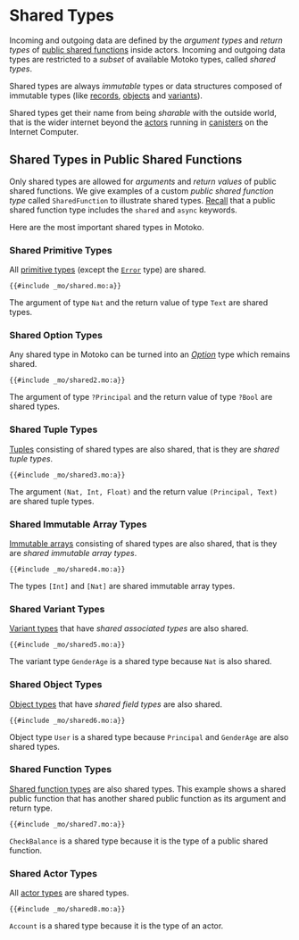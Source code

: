# Shared Types

Incoming and outgoing data are defined by the _argument types_ and _return types_ of [public shared functions](/internet-computer-programming-concepts/actors.html#public-shared-functions-in-actors) inside actors. Incoming and outgoing data types are restricted to a _subset_ of available Motoko types, called _shared types_.

Shared types are always _immutable_ types or data structures composed of immutable types (like [records](/common-programming-concepts/types/records.html), [objects](/common-programming-concepts/objects-and-classes/objects.html) and [variants](/common-programming-concepts/types/variants.html)).

Shared types get their name from being _sharable_ with the outside world, that is the wider internet beyond the [actors](/internet-computer-programming-concepts/actors.html) running in [canisters](/internet-computer-programming-concepts/actors/actor-to-canister.html) on the Internet Computer.

## Shared Types in Public Shared Functions

Only shared types are allowed for _arguments_ and _return values_ of public shared functions. We give examples of a custom _public shared function type_ called `SharedFunction` to illustrate shared types. [Recall](/internet-computer-programming-concepts/actors.html#actor-type) that a public shared function type includes the `shared` and `async` keywords.

Here are the most important shared types in Motoko.

### Shared Primitive Types

All [primitive types](/common-programming-concepts/types.html#primitive-types) (except the [`Error`](/base-library/utils/error.html) type) are shared.

```motoko
{{#include _mo/shared.mo:a}}
```

The argument of type `Nat` and the return value of type `Text` are shared types.

### Shared Option Types

Any shared type in Motoko can be turned into an [_Option_](/common-programming-concepts/options-and-results.html) type which remains shared.

```motoko
{{#include _mo/shared2.mo:a}}
```

The argument of type `?Principal` and the return value of type `?Bool` are shared types.

### Shared Tuple Types

[Tuples](/common-programming-concepts/types/tuples.html) consisting of shared types are also shared, that is they are _shared tuple types_.

```motoko
{{#include _mo/shared3.mo:a}}
```

The argument `(Nat, Int, Float)` and the return value `(Principal, Text)` are shared tuple types.

### Shared Immutable Array Types

[Immutable arrays](/common-programming-concepts/types/immutable-arrays.html) consisting of shared types are also shared, that is they are _shared immutable array types_.

```motoko
{{#include _mo/shared4.mo:a}}
```

The types `[Int]` and `[Nat]` are shared immutable array types.

### Shared Variant Types

[Variant types](/common-programming-concepts/types/variants.html) that have _shared associated types_ are also shared.

```motoko
{{#include _mo/shared5.mo:a}}
```

The variant type `GenderAge` is a shared type because `Nat` is also shared.

### Shared Object Types

[Object types](/common-programming-concepts/types/variants.html) that have _shared field types_ are also shared.

```motoko
{{#include _mo/shared6.mo:a}}
```

Object type `User` is a shared type because `Principal` and `GenderAge` are also shared types.

### Shared Function Types

[Shared function types](/internet-computer-programming-concepts/actors.html#public-shared-functions-in-actors) are also shared types. This example shows a shared public function that has another shared public function as its argument and return type.

```motoko
{{#include _mo/shared7.mo:a}}
```

`CheckBalance` is a shared type because it is the type of a public shared function.

### Shared Actor Types

All [actor types](/internet-computer-programming-concepts/actors.html#actor-type) are shared types.

```motoko
{{#include _mo/shared8.mo:a}}
```

`Account` is a shared type because it is the type of an actor.
